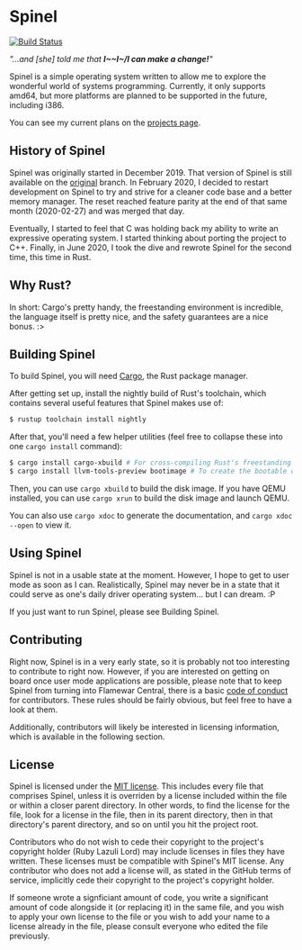 # Spinel

[![Build Status](https://travis-ci.com/Sparkpin/spinel.svg?branch=spinel-nd)](https://travis-ci.com/Sparkpin/spinel)

*"...and [she] told me that **I~~I~/I can make a change!**"*

Spinel is a simple operating system written to allow me to explore the
wonderful world of systems programming. Currently, it only supports
amd64, but more platforms are planned to be supported in the future,
including i386.

You can see my current plans on the
[projects page](https://github.com/Sparkpin/spinel/projects/1).

## History of Spinel

Spinel was originally started in December 2019. That version of Spinel is still
available on the [original](https://github.com/Sparkpin/spinel/tree/original)
branch. In February 2020, I decided to restart development on Spinel to try and
strive for a cleaner code base and a better memory manager. The reset reached
feature parity at the end of that same month (2020-02-27) and was merged that
day.

Eventually, I started to feel that C was holding back my ability to write
an expressive operating system. I started thinking about porting the
project to C++. Finally, in June 2020, I took the dive and rewrote Spinel
for the second time, this time in Rust.

## Why Rust?

In short: Cargo's pretty handy, the freestanding environment is incredible, the
language itself is pretty nice, and the safety guarantees are a nice bonus. :>

## Building Spinel

To build Spinel, you will need [Cargo](https://www.rust-lang.org/tools/install),
the Rust package manager.

After getting set up, install the nightly build of Rust's toolchain, which
contains several useful features that Spinel makes use of:
```sh
$ rustup toolchain install nightly
```

After that, you'll need a few helper utilities (feel free to collapse these
into one `cargo install` command):
```sh
$ cargo install cargo-xbuild # For cross-compiling Rust's freestanding environment
$ cargo install llvm-tools-preview bootimage # To create the bootable disk image
```

Then, you can use `cargo xbuild` to build the disk image. If you have QEMU
installed, you can use `cargo xrun` to build the disk image and launch QEMU.

You can also use `cargo xdoc` to generate the documentation, and
`cargo xdoc --open` to view it.

## Using Spinel

Spinel is not in a usable state at the moment. However, I hope to get to user mode as
soon as I can. Realistically, Spinel may never be in a state that it could serve as
one's daily driver operating system... but I can dream. :P

If you just want to run Spinel, please see Building Spinel.

## Contributing

Right now, Spinel is in a very early state, so it is probably not too
interesting to contribute to right now. However, if you are interested on
getting on board once user mode applications are possible, please note that
to keep Spinel from turning into Flamewar Central, there is a basic
[code of conduct](https://github.com/Sparkpin/spinel/blob/master/CodeOfConduct.md)
for contributors. These rules should be fairly obvious, but feel free to have
a look at them.

Additionally, contributors will likely be interested in licensing information,
which is available in the following section.

## License

Spinel is licensed under the
[MIT license](https://github.com/Sparkpin/spinel/blob/master/LICENSE).
This includes every file that comprises Spinel, unless it is overriden
by a license included within the file or within a closer parent directory.
In other words, to find the license for the file, look for a license in the
file, then in its parent directory, then in that directory's parent directory,
and so on until you hit the project root.

Contributors who do not wish to cede their copyright to the
project's copyright holder (Ruby Lazuli Lord) may include licenses in files
they have written. These licenses must be compatible with Spinel's MIT license.
Any contributor who does not add a license will, as stated in the GitHub terms
of service, implicitly cede their copyright to the project's copyright holder.

If someone wrote a signficiant amount of code, you write a significant amount of
code alongside it (or replacing it) in the same file, and you wish to apply
your own license to the file or you wish to add your name to a license already
in the file, please consult everyone who edited the file previously.
